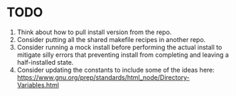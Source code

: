 # TODO

1.  Think about how to pull install version from the repo.
2.  Consider putting all the shared makefile recipes in another repo.
3.  Consider running a mock install before performing the actual install to mitigate silly errors
    that preventing install from completing and leaving a half-installed state.
4. Consider updating the constants to include some of the ideas here: https://www.gnu.org/prep/standards/html_node/Directory-Variables.html
